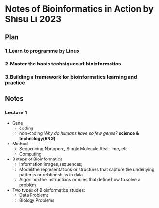 # Notes of Bioinformatics in Action  by Shisu Li 2023
## Plan
### 1.Learn to programme by Linux
### 2.Master the basic techniques of bioinformatics
### 3.Building a framework for bioinformatics learning and practice
## Notes
### Lecture 1
- Gene
  - coding
  - non-coding
*Why do humans have so few genes?*
**science & technology(RNG)**
- Method
  - Sequencing:Nanopore, Single Molecule Real-time, etc.
  - Computing
- 3 steps of Bioinformatics
  - Information:images,sequences;
  - Model:the representations or structures that capture the underlying patterns or relationships in data
  - Algorithm:the instructions or rules that define how to solve a problem
- Two types of Bioinformatics studies:
  - Data Problems
  - Biology Problems
